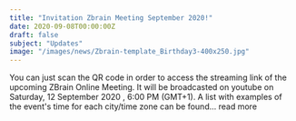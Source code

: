 ```yaml
---
title: "Invitation Zbrain Meeting September 2020!"
date: 2020-09-08T00:00:00Z
draft: false
subject: "Updates"
image: "/images/news/Zbrain-template_Birthday3-400x250.jpg"
---
```


You can just scan the QR code in order to access the streaming link of the upcoming ZBrain Online Meeting. It will be broadcasted on youtube on Saturday, 12 September 2020 , 6:00 PM (GMT+1). A list with examples of the event's time for each city/time zone can be found...
read more
